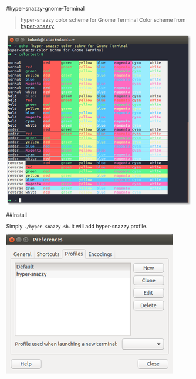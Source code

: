 #hyper-snazzy-gnome-Terminal

> hyper-snazzy color scheme for Gnome Terminal
Color scheme from [hyper-snazzy](https://github.com/sindresorhus/hyper-snazzy)

![](colortest.png)

##Install

Simply `./hyper-snazzy.sh`. it will add hyper-snazzy profile.

![](profile.png)